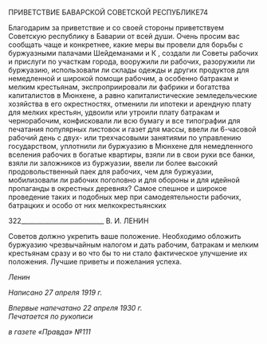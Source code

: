 ПРИВЕТСТВИЕ БАВАРСКОЙ СОВЕТСКОЙ РЕСПУБЛИКЕ74

Благодарим за приветствие и со своей стороны приветствуем Советскую республику в Баварии от всей души. Очень просим вас сообщать чаще и конкретнее, какие меры вы провели для борьбы с буржуазными палачами Шейдеманами и К , создали ли Советы рабочих и прислуги по участкам города, вооружили ли рабочих, разоружили ли бур­жуазию, использовали ли склады одежды и других продуктов для немедленной и ши­рокой помощи рабочим, а особенно батракам и мелким крестьянам, экспроприировали ли фабрики и богатства капиталистов в Мюнхене, а равно капиталистические земле­дельческие хозяйства в его окрестностях, отменили ли ипотеки и арендную плату для мелких крестьян, удвоили или утроили плату батракам и чернорабочим, конфисковали ли всю бумагу и все типографии для печатания популярных листовок и газет для мас­сы, ввели ли 6-часовой рабочий день с двух- или трехчасовыми занятиями по управле­нию государством, уплотнили ли буржуазию в Мюнхене для немедленного вселения рабочих в богатые квартиры, взяли ли в свои руки все банки, взяли ли заложников из буржуазии, ввели ли более высокий продовольственный паек для рабочих, чем для буржуазии, мобилизовали ли рабочих поголовно и для обороны и для идейной пропа­ганды в окрестных деревнях? Самое спешное и широкое проведение таких и подобных мер при самодеятельности рабочих, батрацких и особо от них мелкокрестьянских

  

322__________________________ В. И. ЛЕНИН

Советов должно укрепить ваше положение. Необходимо обложить буржуазию чрезвы­чайным налогом и дать рабочим, батракам и мелким крестьянам сразу и во что бы то ни стало фактическое улучшение их положения. Лучшие приветы и пожелания успеха.

_Ленин_

_Написано 27 апреля 1919 г._

_Впервые напечатано 22 апреля 1930 г.                                                      Печатается по рукописи_

_в газете «Правда» №111_